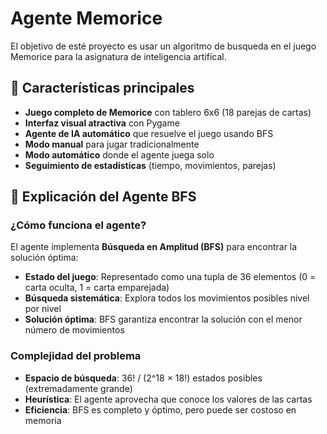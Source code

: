 # Agente Memorice

El objetivo de esté proyecto es usar un algoritmo de busqueda en el juego Memorice para la asignatura de inteligencia artifical.

## 🎯 Características principales

- **Juego completo de Memorice** con tablero 6x6 (18 parejas de cartas)
- **Interfaz visual atractiva** con Pygame
- **Agente de IA automático** que resuelve el juego usando BFS
- **Modo manual** para jugar tradicionalmente
- **Modo automático** donde el agente juega solo
- **Seguimiento de estadísticas** (tiempo, movimientos, parejas)

## 🧠 Explicación del Agente BFS

### ¿Cómo funciona el agente?
El agente implementa **Búsqueda en Amplitud (BFS)** para encontrar la solución óptima:

- **Estado del juego**: Representado como una tupla de 36 elementos (0 = carta oculta, 1 = carta emparejada)
- **Búsqueda sistemática**: Explora todos los movimientos posibles nivel por nivel
- **Solución óptima**: BFS garantiza encontrar la solución con el menor número de movimientos

### Complejidad del problema
- **Espacio de búsqueda**: 36! / (2^18 × 18!) estados posibles (extremadamente grande)
- **Heurística**: El agente aprovecha que conoce los valores de las cartas
- **Eficiencia**: BFS es completo y óptimo, pero puede ser costoso en memoria
